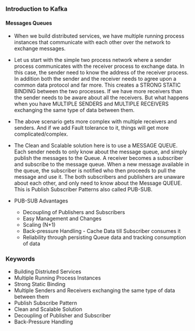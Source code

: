 ### Introduction to Kafka

#### Messages Queues

- When we build distributed services, we have multiple running process instances that communicate with each other over the network to exchange messages.

- Let us start with the simple two process network where a sender process communicates with the receiver process to exchange data. In this case, the sender need to know the address of the receiver process. In addition both the sender and the receiver needs to agree upon a common data protocol and far more. This creates a STRONG STATIC BINDING between the two processes.
  If we have more receivers than the sender needs to be aware about all the receivers. But what happens when you have MULTIPLE SENDERS and MULTIPLE RECEIVERS exchanging the same type of data between them.

- The above scenario gets more complex with multiple receivers and senders. And if we add Fault tolerance to it, things will get more complicated/complex.

- The Clean and Scalable solution here is to use a MESSAGE QUEUE. Each sender needs to only know about the message queue, and simply publish the messages to the Queue. A receiver becomes a subscriber and subscribe to the message queue. When a new message available in the queue, the subscriber is notified who then proceeds to pull the message and use it. The both subscribers and publishers are unaware about each other, and only need to know about the Message QUEUE. This is Publish Subscriber Patterns also called PUB-SUB.

- PUB-SUB Advantages
  - Decoupling of Publishers and Subscribers
  - Easy Management and Changes
  - Scaling (N+1)
  - Back-pressure Handling - Cache Data till Subscriber consumes it
  - Reliability through persisting Queue data and tracking consumption of data

### Keywords

- Building Distriuted Services
- Multiple Running Process Instances
- Strong Static Binding
- Multiple Senders and Receivers exchanging the same type of data between them
- Publish Subscribe Pattern
- Clean and Scalable Solution
- Decoupling of Publisher and Subscriber
- Back-Pressure Handling
